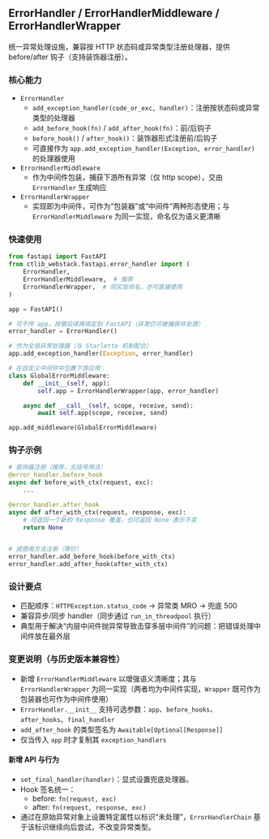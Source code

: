 ## ErrorHandler / ErrorHandlerMiddleware / ErrorHandlerWrapper

统一异常处理设施，兼容按 HTTP 状态码或异常类型注册处理器，提供 before/after 钩子（支持装饰器注册）。

### 核心能力

- `ErrorHandler`
  - `add_exception_handler(code_or_exc, handler)`：注册按状态码或异常类型的处理器
  - `add_before_hook(fn)` / `add_after_hook(fn)`：前/后钩子
  - `before_hook()` / `after_hook()`：装饰器形式注册前/后钩子
  - 可直接作为 `app.add_exception_handler(Exception, error_handler)` 的处理器使用
- `ErrorHandlerMiddleware`
  - 作为中间件包装，捕获下游所有异常（仅 http scope），交由 `ErrorHandler` 生成响应
- `ErrorHandlerWrapper`
  - 实现即为中间件，可作为“包装器”或“中间件”两种形态使用；与 `ErrorHandlerMiddleware` 为同一实现，命名仅为语义更清晰

### 快速使用

```python
from fastapi import FastAPI
from ctlib_webstack.fastapi.error_handler import (
    ErrorHandler,
    ErrorHandlerMiddleware,  # 推荐
    ErrorHandlerWrapper,  # 同实现命名，亦可直接使用
)

app = FastAPI()

# 可不传 app，按需后续再绑定到 FastAPI（异常仍可被捕获并处理）
error_handler = ErrorHandler()

# 作为全局异常处理器（与 Starlette 机制配合）
app.add_exception_handler(Exception, error_handler)

# 在自定义中间件中包裹下游应用：
class GlobalErrorMiddleware:
    def __init__(self, app):
        self.app = ErrorHandlerWrapper(app, error_handler)

    async def __call__(self, scope, receive, send):
        await self.app(scope, receive, send)

app.add_middleware(GlobalErrorMiddleware)
```

### 钩子示例

```python
# 装饰器注册（推荐，无括号用法）
@error_handler.before_hook
async def before_with_ctx(request, exc):
    ...

@error_handler.after_hook
async def after_with_ctx(request, response, exc):
    # 可返回一个新的 Response 覆盖，也可返回 None 表示不变
    return None


# 或使用方法注册（等价）
error_handler.add_before_hook(before_with_ctx)
error_handler.add_after_hook(after_with_ctx)
```

### 设计要点

- 匹配顺序：`HTTPException.status_code` → 异常类 MRO → 兜底 500
- 兼容异步/同步 handler（同步通过 `run_in_threadpool` 执行）
- 典型用于解决“内层中间件抛异常导致击穿多层中间件”的问题：把错误处理中间件放在最外层

### 变更说明（与历史版本兼容性）

- 新增 `ErrorHandlerMiddleware` 以增强语义清晰度；其与 `ErrorHandlerWrapper` 为同一实现（两者均为中间件实现，`Wrapper` 既可作为包装器也可作为中间件使用）
- `ErrorHandler.__init__` 支持可选参数：`app`、`before_hooks`、`after_hooks`、`final_handler`
- `add_after_hook` 的类型签名为 `Awaitable[Optional[Response]]`
- 仅当传入 `app` 时才复制其 `exception_handlers`

#### 新增 API 与行为
- `set_final_handler(handler)`：显式设置兜底处理器。
- Hook 签名统一：
  - before: `fn(request, exc)`
  - after: `fn(request, response, exc)`
- 通过在原始异常对象上设置特定属性以标识“未处理”，`ErrorHandlerChain` 基于该标识继续向后尝试，不改变异常类型。


